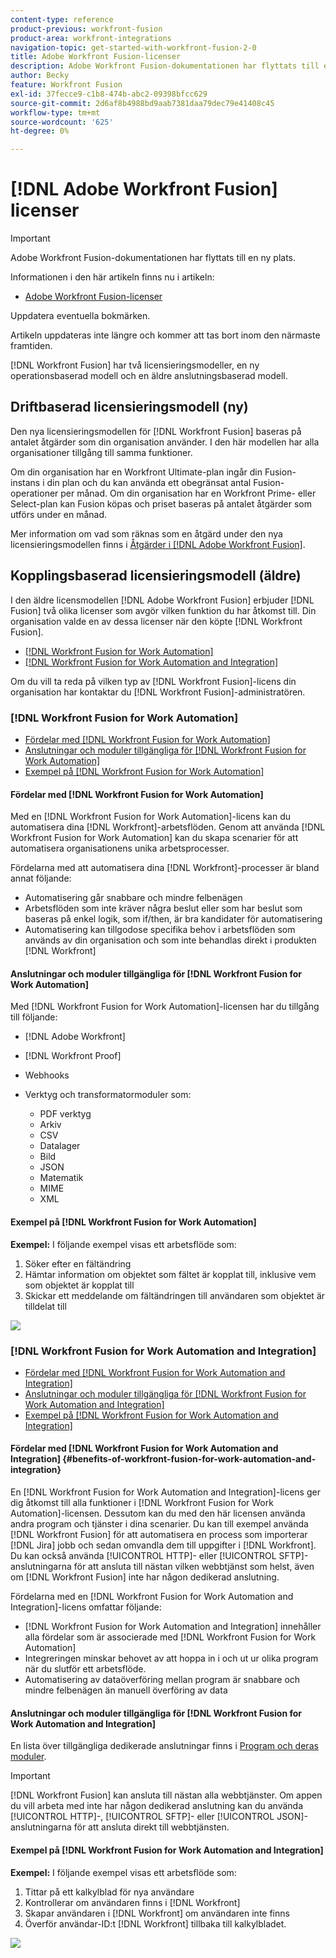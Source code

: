 ```yaml
---
content-type: reference
product-previous: workfront-fusion
product-area: workfront-integrations
navigation-topic: get-started-with-workfront-fusion-2-0
title: Adobe Workfront Fusion-licenser
description: Adobe Workfront Fusion-dokumentationen har flyttats till en ny plats. Den här artikeln har tagits bort, men innehåller en länk till den nya artikeln som innehåller den här funktionen.
author: Becky
feature: Workfront Fusion
exl-id: 37fecce9-c1b8-474b-abc2-09398bfcc629
source-git-commit: 2d6af8b4988bd9aab7381daa79dec79e41408c45
workflow-type: tm+mt
source-wordcount: '625'
ht-degree: 0%

---
```


# [!DNL Adobe Workfront Fusion] licenser

>[!IMPORTANT]
>
>Adobe Workfront Fusion-dokumentationen har flyttats till en ny plats.
>
>Informationen i den här artikeln finns nu i artikeln:
>
>* [Adobe Workfront Fusion-licenser](https://experienceleague.adobe.com/docs/workfront-fusion/using/set-up-and-manage-fusion/licensing-and-operations-overviews/license-automation-vs-integration.html)
>
>Uppdatera eventuella bokmärken.
>
>Artikeln uppdateras inte längre och kommer att tas bort inom den närmaste framtiden.

[!DNL Workfront Fusion] har två licensieringsmodeller, en ny operationsbaserad modell och en äldre anslutningsbaserad modell.

## Driftbaserad licensieringsmodell (ny)

Den nya licensieringsmodellen för [!DNL Workfront Fusion] baseras på antalet åtgärder som din organisation använder. I den här modellen har alla organisationer tillgång till samma funktioner.

Om din organisation har en Workfront Ultimate-plan ingår din Fusion-instans i din plan och du kan använda ett obegränsat antal Fusion-operationer per månad. Om din organisation har en Workfront Prime- eller Select-plan kan Fusion köpas och priset baseras på antalet åtgärder som utförs under en månad.

Mer information om vad som räknas som en åtgärd under den nya licensieringsmodellen finns i [Åtgärder i [!DNL Adobe Workfront Fusion]](/help/quicksilver/workfront-fusion/get-started/operations-in-workfront-fusion.md).

## Kopplingsbaserad licensieringsmodell (äldre)

I den äldre licensmodellen [!DNL Adobe Workfront Fusion] erbjuder [!DNL Fusion] två olika licenser som avgör vilken funktion du har åtkomst till. Din organisation valde en av dessa licenser när den köpte [!DNL Workfront Fusion].

* [[!DNL Workfront Fusion for Work Automation]](#workfront-fusion-for-work-automation)
* [[!DNL Workfront Fusion for Work Automation and Integration]](#workfront-fusion-for-work-automation-and-integration)

Om du vill ta reda på vilken typ av [!DNL Workfront Fusion]-licens din organisation har kontaktar du [!DNL Workfront Fusion]-administratören.

### [!DNL Workfront Fusion for Work Automation]

* [Fördelar med  [!DNL Workfront Fusion for Work Automation]](#benefits-of-workfront-fusion-for-work-automation)
* [Anslutningar och moduler tillgängliga för  [!DNL Workfront Fusion for Work Automation]](#connectors-and-modules-available-for-workfront-fusion-for-work-automation)
* [Exempel på  [!DNL Workfront Fusion for Work Automation]](#example-of-workfront-fusion-for-work-automation)

#### Fördelar med [!DNL Workfront Fusion for Work Automation]

Med en [!DNL Workfront Fusion for Work Automation]-licens kan du automatisera dina [!DNL Workfront]-arbetsflöden. Genom att använda [!DNL Workfront Fusion for Work Automation] kan du skapa scenarier för att automatisera organisationens unika arbetsprocesser.

Fördelarna med att automatisera dina [!DNL Workfront]-processer är bland annat följande:

* Automatisering går snabbare och mindre felbenägen
* Arbetsflöden som inte kräver några beslut eller som har beslut som baseras på enkel logik, som if/then, är bra kandidater för automatisering
* Automatisering kan tillgodose specifika behov i arbetsflöden som används av din organisation och som inte behandlas direkt i produkten [!DNL Workfront]

#### Anslutningar och moduler tillgängliga för [!DNL Workfront Fusion for Work Automation]

Med [!DNL Workfront Fusion for Work Automation]-licensen har du tillgång till följande:

* [!DNL Adobe Workfront]
* [!DNL Workfront Proof]
* Webhooks
* Verktyg och transformatormoduler som:

   * PDF verktyg
   * Arkiv
   * CSV
   * Datalager
   * Bild
   * JSON
   * Matematik
   * MIME
   * XML

#### Exempel på [!DNL Workfront Fusion for Work Automation]

**Exempel:** I följande exempel visas ett arbetsflöde som:

1. Söker efter en fältändring
1. Hämtar information om objektet som fältet är kopplat till, inklusive vem som objektet är kopplat till
1. Skickar ett meddelande om fältändringen till användaren som objektet är tilldelat till

![](assets/fusion-template-example-350x102.png)

### [!DNL Workfront Fusion for Work Automation and Integration]

* [Fördelar med  [!DNL Workfront Fusion for Work Automation and Integration]](#benefits-of-workfront-fusion-for-work-automation-and-integration)
* [Anslutningar och moduler tillgängliga för  [!DNL Workfront Fusion for Work Automation and Integration]](#connectors-and-modules-available-for-workfront-fusion-for-work-automation-and-integration)
* [Exempel på  [!DNL Workfront Fusion for Work Automation and Integration]](#example-of-workfront-fusion-for-work-automation-and-integration)

#### Fördelar med [!DNL Workfront Fusion for Work Automation and Integration] {#benefits-of-workfront-fusion-for-work-automation-and-integration}

En [!DNL Workfront Fusion for Work Automation and Integration]-licens ger dig åtkomst till alla funktioner i [!DNL Workfront Fusion for Work Automation]-licensen. Dessutom kan du med den här licensen använda andra program och tjänster i dina scenarier. Du kan till exempel använda [!DNL Workfront Fusion] för att automatisera en process som importerar [!DNL Jira] jobb och sedan omvandla dem till uppgifter i [!DNL Workfront]. Du kan också använda [!UICONTROL HTTP]- eller [!UICONTROL SFTP]-anslutningarna för att ansluta till nästan vilken webbtjänst som helst, även om [!DNL Workfront Fusion] inte har någon dedikerad anslutning.

Fördelarna med en [!DNL Workfront Fusion for Work Automation and Integration]-licens omfattar följande:

* [!DNL Workfront Fusion for Work Automation and Integration] innehåller alla fördelar som är associerade med [!DNL Workfront Fusion for Work Automation]
* Integreringen minskar behovet av att hoppa in i och ut ur olika program när du slutför ett arbetsflöde.
* Automatisering av dataöverföring mellan program är snabbare och mindre felbenägen än manuell överföring av data

#### Anslutningar och moduler tillgängliga för [!DNL Workfront Fusion for Work Automation and Integration]

En lista över tillgängliga dedikerade anslutningar finns i [Program och deras moduler](../../workfront-fusion/apps-and-their-modules/apps-and-their-modules.md).

>[!IMPORTANT]
>
>[!DNL Workfront Fusion] kan ansluta till nästan alla webbtjänster. Om appen du vill arbeta med inte har någon dedikerad anslutning kan du använda [!UICONTROL HTTP]-, [!UICONTROL SFTP]- eller [!UICONTROL JSON]-anslutningarna för att ansluta direkt till webbtjänsten.

#### Exempel på [!DNL Workfront Fusion for Work Automation and Integration]

**Exempel:** I följande exempel visas ett arbetsflöde som:

1. Tittar på ett kalkylblad för nya användare
1. Kontrollerar om användaren finns i [!DNL Workfront]
1. Skapar användaren i [!DNL Workfront] om användaren inte finns
1. Överför användar-ID:t [!DNL Workfront] tillbaka till kalkylbladet.

![](assets/fusion-integration-example--350x171.png)
